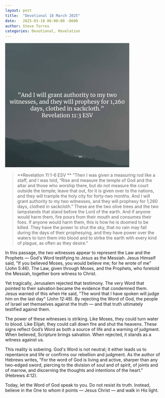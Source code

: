 ```yaml
---
layout: post
title:  "Devotional 18 March 2025"
date:   2025-03-18 06:00:00 -0600
author: Steve Torres
categories: Devotional, Revelation
---
```

<img src="https://github.com/ElEsteeb/ElEsteeb.github.io/blob/main/images/devotionals/Rev-11_3.jpg?raw=true" alt="Revelation 11:3.jpg" style="max-width: 80%; height: auto;">

>**Revelation 11:1-6 ESV **
>"Then I was given a measuring rod like a staff, and I was told, “Rise and measure the temple of God and the altar and those who worship there, but do not measure the court outside the temple; leave that out, for it is given over to the nations, and they will trample the holy city for forty-two months. And I will grant authority to my two witnesses, and they will prophesy for 1,260 days, clothed in sackcloth.” These are the two olive trees and the two lampstands that stand before the Lord of the earth. And if anyone would harm them, fire pours from their mouth and consumes their foes. If anyone would harm them, this is how he is doomed to be killed. They have the power to shut the sky, that no rain may fall during the days of their prophesying, and they have power over the waters to turn them into blood and to strike the earth with every kind of plague, as often as they desire."

In this passage, the two witnesses appear to represent the Law and the Prophets — God's Word testifying to Jesus as the Messiah. Jesus Himself said, "If you believed Moses, you would believe me; for he wrote of me" (John 5:46). The Law, given through Moses, and the Prophets, who foretold the Messiah, together bore witness to Christ.

Yet tragically, Jerusalem rejected that testimony. The very Word that pointed to their salvation became the evidence that condemned them. Jesus warned of this when He said, "The word that I have spoken will judge him on the last day" (John 12:48). By rejecting the Word of God, the people of Israel set themselves against the truth — and that truth ultimately testified against them.

The power of these witnesses is striking. Like Moses, they could turn water to blood. Like Elijah, they could call down fire and shut the heavens. These signs reflect God’s Word as both a source of life and a warning of judgment. When believed, Scripture brings salvation. When rejected, it stands as a witness against us.

This reality is sobering. God's Word is not neutral; it either leads us to repentance and life or confirms our rebellion and judgment. As the author of Hebrews writes, "For the word of God is living and active, sharper than any two-edged sword, piercing to the division of soul and of spirit, of joints and of marrow, and discerning the thoughts and intentions of the heart." (Hebrews 4:12).

Today, let the Word of God speak to you. Do not resist its truth. Instead, believe in the One to whom it points — Jesus Christ — and walk in His light.

<script src="https://www.biblegateway.com/public/link-to-us/tooltips/bglinks.js" type="text/javascript"></script>
<script type="text/javascript">
BGLinks.version = "ESV";
BGLinks.linkVerses();
</script>
